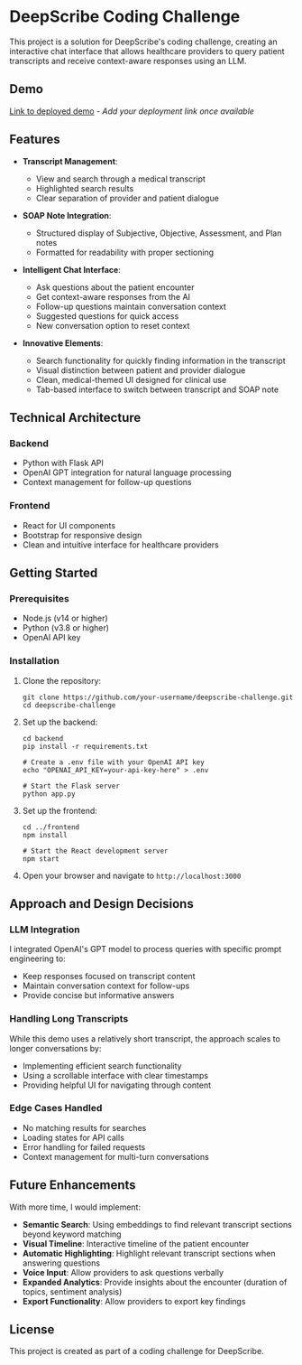 # DeepScribe Coding Challenge

This project is a solution for DeepScribe's coding challenge, creating an interactive chat interface that allows healthcare providers to query patient transcripts and receive context-aware responses using an LLM.

## Demo

[Link to deployed demo](#) - *Add your deployment link once available*

## Features

- **Transcript Management**:
  - View and search through a medical transcript
  - Highlighted search results
  - Clear separation of provider and patient dialogue

- **SOAP Note Integration**:
  - Structured display of Subjective, Objective, Assessment, and Plan notes
  - Formatted for readability with proper sectioning

- **Intelligent Chat Interface**:
  - Ask questions about the patient encounter
  - Get context-aware responses from the AI
  - Follow-up questions maintain conversation context
  - Suggested questions for quick access
  - New conversation option to reset context

- **Innovative Elements**:
  - Search functionality for quickly finding information in the transcript
  - Visual distinction between patient and provider dialogue
  - Clean, medical-themed UI designed for clinical use
  - Tab-based interface to switch between transcript and SOAP note

## Technical Architecture

### Backend
- Python with Flask API
- OpenAI GPT integration for natural language processing
- Context management for follow-up questions

### Frontend
- React for UI components
- Bootstrap for responsive design
- Clean and intuitive interface for healthcare providers

## Getting Started

### Prerequisites
- Node.js (v14 or higher)
- Python (v3.8 or higher)
- OpenAI API key

### Installation

1. Clone the repository:
   ```
   git clone https://github.com/your-username/deepscribe-challenge.git
   cd deepscribe-challenge
   ```

2. Set up the backend:
   ```
   cd backend
   pip install -r requirements.txt
   
   # Create a .env file with your OpenAI API key
   echo "OPENAI_API_KEY=your-api-key-here" > .env
   
   # Start the Flask server
   python app.py
   ```

3. Set up the frontend:
   ```
   cd ../frontend
   npm install
   
   # Start the React development server
   npm start
   ```

4. Open your browser and navigate to `http://localhost:3000`

## Approach and Design Decisions

### LLM Integration
I integrated OpenAI's GPT model to process queries with specific prompt engineering to:
- Keep responses focused on transcript content
- Maintain conversation context for follow-ups
- Provide concise but informative answers

### Handling Long Transcripts
While this demo uses a relatively short transcript, the approach scales to longer conversations by:
- Implementing efficient search functionality
- Using a scrollable interface with clear timestamps
- Providing helpful UI for navigating through content

### Edge Cases Handled
- No matching results for searches
- Loading states for API calls
- Error handling for failed requests
- Context management for multi-turn conversations

## Future Enhancements

With more time, I would implement:
- **Semantic Search**: Using embeddings to find relevant transcript sections beyond keyword matching
- **Visual Timeline**: Interactive timeline of the patient encounter
- **Automatic Highlighting**: Highlight relevant transcript sections when answering questions
- **Voice Input**: Allow providers to ask questions verbally
- **Expanded Analytics**: Provide insights about the encounter (duration of topics, sentiment analysis)
- **Export Functionality**: Allow providers to export key findings

## License
This project is created as part of a coding challenge for DeepScribe.